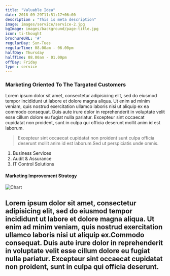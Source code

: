 ```yaml
---
title: "Valuable Idea"
date: 2018-09-29T11:51:17+06:00
description : "This is meta description"
image: images/service/service-2.jpg
bgImage: images/background/page-title.jpg
icon: ti-thought
brochureURL: '#'
regularDay: Sun-Tues
regularTime: 08.00am - 06.00pm
halfDay: Thursday
halfTime: 08.00am - 01.00pm
offDay: Friday
type : service
---
```


### Marketing Oriented To The Targated Customers

Lorem ipsum dolor sit amet, consectetur adipisicing elit, sed do eiusmod tempor incididunt ut labore et dolore magna aliqua. Ut enim ad minim veniam, quis nostrud exercitation ullamco laboris nisi ut aliquip ex ea commodo consequat. Duis aute irure dolor in reprehenderit in voluptate velit esse cillum dolore eu fugiat nulla pariatur. Excepteur sint occaecat cupidatat non proident, sunt in culpa qui officia deserunt mollit anim id est laborum.


>Excepteur sint occaecat cupidatat non proident sunt culpa officia deserunt mollit anim id est laborum.Sed ut perspiciatis unde omnis.

1. Business Services
2. Audit & Assurance
3. IT Control Solutions

#### Marketing Improvement Strategy

![Chart](../../images/service/service-chart.jpg)

Lorem ipsum dolor sit amet, consectetur adipisicing elit, sed do eiusmod tempor incididunt ut labore et dolore magna aliqua. Ut enim ad minim veniam, quis nostrud exercitation ullamco laboris nisi ut aliquip ex.Commodo consequat. Duis aute irure dolor in reprehenderit in voluptate velit esse cillum dolore eu fugiat nulla pariatur. Excepteur sint occaecat cupidatat non proident, sunt in culpa qui officia deserunt.
---

